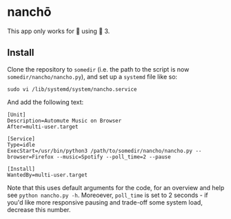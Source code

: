 # nanchō

This app only works for :penguin: using :snake: 3.

## Install

Clone the repository to `somedir` (i.e. the path to the script is now `somedir/nancho/nancho.py`), and set up a `systemd` file like so:

```shell
sudo vi /lib/systemd/system/nancho.service
```

And add the following text:

```
[Unit]
Description=Automute Music on Browser
After=multi-user.target

[Service]
Type=idle
ExecStart=/usr/bin/python3 /path/to/somedir/nancho/nancho.py --browser=Firefox --music=Spotify --poll_time=2 --pause

[Install]
WantedBy=multi-user.target
```

Note that this uses default arguments for the code, for an overview and help see `python nancho.py -h`. Moreoever, `poll_time` is set to 2 seconds - if you'd like more responsive pausing and trade-off some system load, decrease this number.
